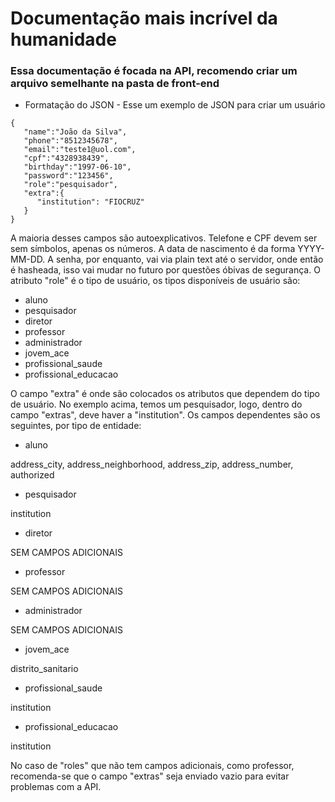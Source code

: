 # Documentação mais incrível da humanidade

### Essa documentação é focada na API, recomendo criar um arquivo semelhante na pasta de front-end

* Formatação do JSON - Esse um exemplo de JSON para criar um usuário
```
{
   "name":"João da Silva",
   "phone":"8512345678",
   "email":"teste1@uol.com",
   "cpf":"4328938439",
   "birthday":"1997-06-10",
   "password":"123456",
   "role":"pesquisador",
   "extra":{
      "institution": "FIOCRUZ"
   }
}
```

A maioria desses campos são autoexplicativos. Telefone e CPF devem ser sem símbolos, apenas os números. A data de nascimento é da forma YYYY-MM-DD. A senha, por enquanto, vai via plain text até o servidor, onde então é hasheada, isso vai mudar no futuro por questões óbivas de segurança. O atributo "role" é o tipo de usuário, os tipos disponíveis de usuário são:

* aluno
* pesquisador
* diretor
* professor
* administrador
* jovem_ace
* profissional_saude
* profissional_educacao

O campo "extra" é onde são colocados os atributos que dependem do tipo de usuário. No exemplo acima, temos um pesquisador, logo, dentro do campo "extras", deve haver a "institution". Os campos dependentes são os seguintes, por tipo de entidade:

* aluno

address_city, address_neighborhood, address_zip, address_number, authorized

* pesquisador

institution

* diretor

SEM CAMPOS ADICIONAIS

* professor

SEM CAMPOS ADICIONAIS

* administrador

SEM CAMPOS ADICIONAIS

* jovem_ace

distrito_sanitario

* profissional_saude

institution

* profissional_educacao

institution

No caso de "roles" que não tem campos adicionais, como professor, recomenda-se que o campo "extras" seja enviado vazio para evitar problemas com a API.